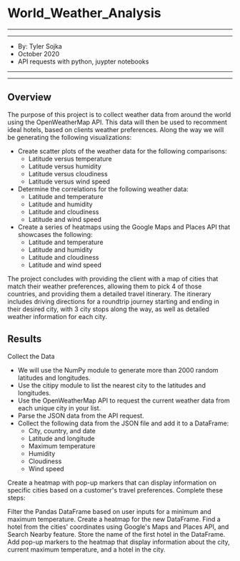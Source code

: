 # World_Weather_Analysis

*****
*****

* By: Tyler Sojka
* October 2020
* API requests with python, juypter notebooks

*****
*****

## Overview

The purpose of this project is to collect weather data from around the world using the OpenWeatherMap API. This data will then be used to recomment ideal hotels, based on clients weather preferences. Along the way we will be generating the following visualizations:

* Create scatter plots of the weather data for the following comparisons:
  * Latitude versus temperature
  * Latitude versus humidity
  * Latitude versus cloudiness
  * Latitude versus wind speed
* Determine the correlations for the following weather data:
  * Latitude and temperature
  * Latitude and humidity
  * Latitude and cloudiness
  * Latitude and wind speed
* Create a series of heatmaps using the Google Maps and Places API that showcases the following:
  * Latitude and temperature
  * Latitude and humidity
  * Latitude and cloudiness
  * Latitude and wind speed
  
The project concludes with providing the client with a map of cities that match their weather preferences, allowing them to pick 4 of those countries, and providing them a detailed travel itinerary. The itinerary includes driving directions for a roundtrip journey starting and ending in their desired city, with 3 city stops along the way, as well as detailed weather information for each city. 

## Results

Collect the Data

* We will use the NumPy module to generate more than 2000 random latitudes and longitudes.
* Use the citipy module to list the nearest city to the latitudes and longitudes.
* Use the OpenWeatherMap API to request the current weather data from each unique city in your list.
* Parse the JSON data from the API request.
* Collect the following data from the JSON file and add it to a DataFrame:
  * City, country, and date
  * Latitude and longitude
  * Maximum temperature
  * Humidity
  * Cloudiness
  * Wind speed




Create a heatmap with pop-up markers that can display information on specific cities based on a customer's travel preferences. Complete these steps:

Filter the Pandas DataFrame based on user inputs for a minimum and maximum temperature.
Create a heatmap for the new DataFrame.
Find a hotel from the cities' coordinates using Google's Maps and Places API, and Search Nearby feature.
Store the name of the first hotel in the DataFrame.
Add pop-up markers to the heatmap that display information about the city, current maximum temperature, and a hotel in the city.